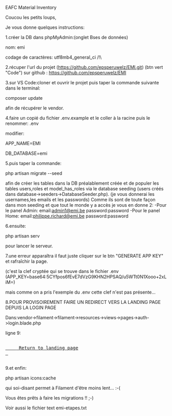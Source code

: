EAFC Material Inventory

Coucou les petits loups,

Je vous donne quelques instructions:

1.créer la DB dans phpMyAdmin:(onglet Bses de données)

nom: emi

codage de caractères: utf8mb4_general_ci /!\

2.récuper l'url du projet (https://github.com/epsperuwelz/EMI.git) (btn vert "Code") sur github : https://github.com/epsperuwelz/EMI

3.sur VS Code:cloner et ouvrir le projet puis taper la commande suivante dans le terminal:

composer update

afin de récupérer le vendor.

4.faire un copié du fichier .env.example et le coller à la racine puis le renommer: .env

modifier:

APP_NAME=EMI

DB_DATABASE=emi

5.puis taper la commande:

php artisan migrate --seed

afin de créer les tables dans la DB préalablement créée et de populer les tables users,roles et model_has_roles via le database seeding (users créés dans database->seeders->DatabaseSeeder.php). (je vous donnerai les usernames,les emails et les passwords)
Comme ils sont de toute façon dans mon seeding et que tout le monde y a accès je vous en donne 2:
-Pour le panel Admin:
email:admin1@emi.be
password:password
-Pour le panel Home:
email:philippe.richard@emi.be
password:password

6.ensuite:

php artisan serv

pour lancer le serveur.

7.une erreur apparaîtra il faut juste cliquer sur le btn "GENERATE APP KEY" et rafraîchir la page.

(c'est la clef cryptée qui se trouve dans le fichier .env (APP_KEY=base64:5CYfpos6fEvE7dVzG9KHN2HPSAQ/u5WTt0N1Xooo+2xLiM=) 

mais comme on a pris l'exemple du .env cette clef n'est pas présente...

8.POUR PROVISOIREMENT FAIRE UN REDIRECT VERS LA LANDING PAGE DEPUIS LA LOGIN PAGE

Dans:vendor->filament->filament->resources->views->pages->auth->login.blade.php

ligne 9:

 <pre>
 <a class="text-xs" href="{{ url('/') }}" >
    <i class="fas fa-arrow-alt-circle-down"></i> Return to landing page
 </a> 
 </pre>

9.et enfin:

php artisan icons:cache

qui soi-disant permet à Filament d'être moins lent... :-(

Vous êtes prêts à faire les migrations !! ;-)

Voir aussi le fichier text emi-etapes.txt
